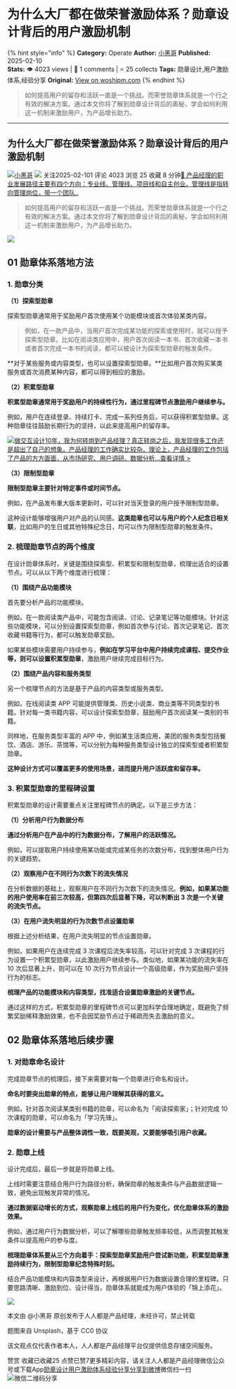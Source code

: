 # 为什么大厂都在做荣誉激励体系？勋章设计背后的用户激励机制
{% hint style="info" %}
**Category:** Operate
**Author:** [小黑哥](https://www.woshipm.com/u/1374811)
**Published:** 2025-02-10  
**Stats:** 👁️ 4023 views | 💬 1 comments | ⭐ 25 collects
**Tags:** 勋章设计,用户激励体系,经验分享
**Original:** [View on woshipm.com](https://www.woshipm.com/operate/6177483.html)
{% endhint %}
> 如何提高用户的留存和活跃一直是一个挑战。而荣誉勋章体系就是一个行之有效的解决方案。通过本文你将了解到勋章设计背后的奥秘，学会如何利用这一机制来激励用户，为产品增长助力。

---

## 为什么大厂都在做荣誉激励体系？勋章设计背后的用户激励机制

[![](https://static.woshipm.com/view/woshipm_api_def_20230715223738_4143.png?imageView2/1/w/72/h/72/q/100)](https://www.woshipm.com/u/1374811)[小黑哥](https://www.woshipm.com/u/1374811) ![](https://static.woshipm.com/tag/1101_1@2x.png) 关注2025-02-101 评论 4023 浏览 25 收藏 8 分钟[🔗 产品经理的职业发展路径主要有四个方向：专业线、管理线、项目线和自主创业。管理线是指转向管理岗位，带一个团队..](https://ke.qidianla.com/courses/90pm)

> 如何提高用户的留存和活跃一直是一个挑战。而荣誉勋章体系就是一个行之有效的解决方案。通过本文你将了解到勋章设计背后的奥秘，学会如何利用这一机制来激励用户，为产品增长助力。

![](https://image.woshipm.com/2023/05/29/bcfc14de-fdc0-11ed-9128-00163e0b5ff3.jpg)

## 01 勋章体系落地方法

### 1\. 勋章分类

**（1）探索型勋章**

探索型勋章通常用于奖励用户首次使用某个功能模块或首次体验某类内容。

> 例如，在一款产品中，当用户首次完成某功能的探索或使用时，就可以授予探索型勋章。比如在阅读类应用中，用户首次阅读一本书、首次收藏一本书或者首次完成一本书的阅读，都可以被设计为探索型勋章的触发条件。

**对于某些服务或内容类型，也可以设置探索型勋章。**比如用户首次购买某类服务或首次消费某种内容，都可以得到相应的激励。

**（2）积累型勋章**

**积累型勋章通常用于奖励用户的持续性行为，通过里程碑节点激励用户继续参与。**

例如，用户在连续登录、持续打卡、完成一系列任务后，可以获得积累型勋章。这种勋章往往鼓励长期行为的坚持，以此来提高用户的留存率。

[![](https://image.woshipm.com/2023/08/02/769bf6f4-30e6-11ee-b3cb-00163e0b5ff3.png)做交互设计10年，我为何转岗到产品经理？真正转岗之后，我发现很多工作还是超出了自己的想象。产品经理的工作确实比较杂。理论上，产品经理的工作包括了产品的方方面面，从市场研究、用户调研、数据分析...查看详情 >](https://ke.qidianla.com/courses/bcpm)

**（3）限制型勋章**

**限制型勋章主要针对特定事件或时间节点。**

例如，在产品发布重大版本更新时，可以针对当天登录的用户授予限制型勋章。

这种设计能够增强用户对产品的认同感。**这类勋章也可以与用户的个人纪念日相关联**，比如用户的生日或其他特殊纪念日，均可以作为限制型勋章的触发条件。

### 2\. 梳理勋章节点的两个维度

在设计勋章体系时，关键是围绕探索型、积累型和限制型勋章，梳理出适合的设置节点。可以从以下两个维度进行梳理：

**（1）围绕产品功能模块**

首先要分析产品的功能模块。

例如，在一款阅读类产品中，可能包含阅读、讨论、记录笔记等功能模块。针对这些功能模块，可以分别设置探索型勋章，例如首次参与讨论、首次记录笔记、首次收藏书籍等行为，都可以触发勋章奖励。

如果某些模块需要用户持续参与，**例如在学习平台中用户持续完成课程、提交作业等，则可以设置积累型勋章**，激励用户继续完成目标行为。

**（2）围绕产品内容和服务类型**

另一个梳理节点的方法是基于产品的内容类型或服务类型。

例如，在线阅读类 APP 可能提供管理类、历史小说类、商业类等不同类型的书籍。针对每一类书籍内容，可以设计探索型勋章，鼓励用户首次阅读某一类别的书籍。

同样地，在服务类型丰富的 APP 中，例如某生活类应用，美团的服务类型包括餐饮、酒店、游乐、茶馆等，可以分别为每种服务类型设计独立的探索型或者积累型勋章。

**这种设计方式可以覆盖更多的使用场景，进而提升用户活跃度和留存率。**

### 3\. 积累型勋章的里程碑设置

积累型勋章的设计需要重点关注里程碑节点的确定。以下是三步方法：

**（1）分析用户行为数据分布**

**通过分析用户在产品中的行为数据分布，了解用户的活跃情况。**

例如，可以提取用户持续使用某功能或完成某任务的次数分布，找到整体用户行为的关键趋势。

**（2）观察用户在不同行为次数下的流失情况**

在分析数据的基础上，观察用户在不同行为次数下的流失情况。**例如，如果某功能的用户使用率在前三次较高，但第四次后显著下降，可以判断出 3 次是一个关键的流失节点。**

**（3）在用户流失明显的行为次数节点设置勋章**

根据上述分析结果，在用户流失明显的节点设置勋章。

例如，如果用户在连续完成 3 次课程后流失率较高，可以针对完成 3 次课程的行为设置一个积累型勋章，以此激励用户继续参与。类似地，如果某功能的流失率在 10 次后显著上升，则可以在 10 次行为节点设计一个高级勋章，作为奖励用户坚持行为的标志。

**梳理产品的功能模块和内容类型，找准适合设置勋章激励的关键节点。**

通过这样的方式，积累型勋章的里程碑节点可以更加科学合理地确定，既避免了频繁奖励稀释激励效果，也不会因奖励节点过于稀疏而失去激励的意义。

## 02 勋章体系落地后续步骤

### 1\. 对勋章命名设计

完成勋章节点的梳理后，接下来需要对每一个勋章进行命名和设计。

**命名时要突出勋章的特点，能够让用户理解其获得的意义。**

例如，针对首次阅读某类别书籍的勋章，可以命名为「阅读探索家」；针对完成 10 次课程的勋章，可以命名为「学习先锋」。

**勋章的设计需要与产品整体调性一致，既要美观，又要能够吸引用户收藏。**

### 2\. 勋章上线

设计完成后，最后一步就是将勋章上线。

上线时需要注意结合用户行为路径分析，确保勋章的触发条件与产品数据逻辑一致，避免出现触发异常的情况。

**通过数据驱动增长的方式，观察勋章上线后的用户行为变化，优化勋章体系的激励效果。**

例如，通过用户行为数据分析，可以了解哪些勋章触发频率较低，从而调整其触发条件以提高用户的参与度。

**梳理勋章体系要从三个方向着手：探索型勋章奖励用户尝试新功能，积累型勋章激励持续行为，限制型勋章纪念特殊时刻。**

结合产品功能模块和内容类型来设计，再根据用户行为数据设置合理的里程碑。只要思路清晰、激励到位、设计得当，勋章体系就能成为用户体验的「锦上添花」。

![](https://image.woshipm.com/2025/02/10/f4a85296-e73c-11ef-b08b-00163e09d72f.png)

本文由 @小黑哥 原创发布于人人都是产品经理，未经许可，禁止转载

题图来自 Unsplash，基于 CC0 协议

该文观点仅代表作者本人，人人都是产品经理平台仅提供信息存储空间服务。

赞赏 收藏已收藏25 点赞已赞7更多精彩内容，请关注人人都是产品经理微信公众号或下载App[勋章设计](https://www.woshipm.com/tag/%e5%8b%8b%e7%ab%a0%e8%ae%be%e8%ae%a1)[用户激励体系](https://www.woshipm.com/tag/%e7%94%a8%e6%88%b7%e6%bf%80%e5%8a%b1%e4%bd%93%e7%b3%bb)[经验分享](https://www.woshipm.com/tag/%e7%bb%8f%e9%aa%8c%e5%88%86%e4%ba%ab)[分享到微博](https://service.weibo.com/share/share.php?appkey=2775287854&title=为什么大厂都在做荣誉激励体系？勋章设计背后的用户激励机制&url=https://www.woshipm.com/operate/6177483.html&pic=https://image.woshipm.com/2023/05/29/bcfc14de-fdc0-11ed-9128-00163e0b5ff3.jpg)微信扫一扫![微信二维码](https://api.pwmqr.com/qrcode/create/?url=https://www.woshipm.com/operate/6177483.html)分享